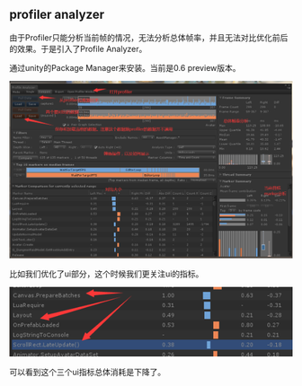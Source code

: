 ## profiler analyzer

由于Profiler只能分析当前帧的情况，无法分析总体帧率，并且无法对比优化前后的效果。于是引入了Profile Analyzer。

通过unity的Package Manager来安装。当前是0.6 preview版本。


![RUNOOB 图标](../img/unity_opt/profiler_analyzer1.png)


比如我们优化了ui部分，这个时候我们更关注ui的指标。

![RUNOOB 图标](../img/unity_opt/profiler_analyzer2.png)

可以看到这个三个ui指标总体消耗是下降了。